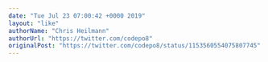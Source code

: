```yaml
---
date: "Tue Jul 23 07:00:42 +0000 2019"
layout: "like"
authorName: "Chris Heilmann"
authorUrl: "https://twitter.com/codepo8"
originalPost: "https://twitter.com/codepo8/status/1153560554075807745"
---
```

